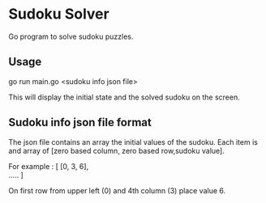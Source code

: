 # Sudoku Solver

Go program to solve sudoku puzzles.

## Usage

go run main.go \<sudoku info json file\>

This will display the initial state and the solved sudoku on the screen.

## Sudoku info json file format

The json file contains an array the initial values of the sudoku.
Each item is and array of [zero based column, zero based row,sudoku value]. 

For example :
[
	[0, 3, 6],  
  ..... 
]

On first row from upper left (0) and 4th column (3) place value 6.


